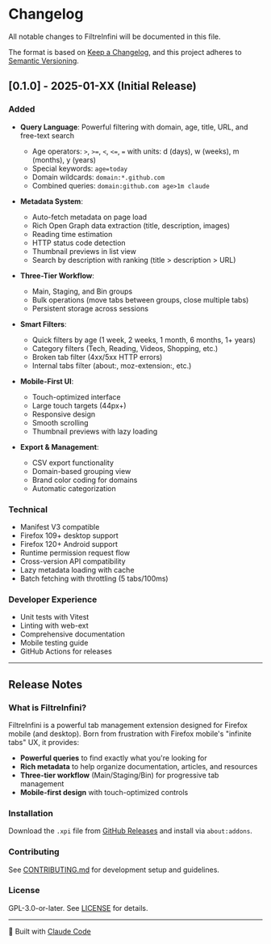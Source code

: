 # Changelog

All notable changes to FiltreInfini will be documented in this file.

The format is based on [Keep a Changelog](https://keepachangelog.com/en/1.0.0/),
and this project adheres to [Semantic Versioning](https://semver.org/spec/v2.0.0.html).

## [0.1.0] - 2025-01-XX (Initial Release)

### Added
- **Query Language**: Powerful filtering with domain, age, title, URL, and free-text search
  - Age operators: `>`, `>=`, `<`, `<=`, `=` with units: d (days), w (weeks), m (months), y (years)
  - Special keywords: `age=today`
  - Domain wildcards: `domain:*.github.com`
  - Combined queries: `domain:github.com age>1m claude`

- **Metadata System**:
  - Auto-fetch metadata on page load
  - Rich Open Graph data extraction (title, description, images)
  - Reading time estimation
  - HTTP status code detection
  - Thumbnail previews in list view
  - Search by description with ranking (title > description > URL)

- **Three-Tier Workflow**:
  - Main, Staging, and Bin groups
  - Bulk operations (move tabs between groups, close multiple tabs)
  - Persistent storage across sessions

- **Smart Filters**:
  - Quick filters by age (1 week, 2 weeks, 1 month, 6 months, 1+ years)
  - Category filters (Tech, Reading, Videos, Shopping, etc.)
  - Broken tab filter (4xx/5xx HTTP errors)
  - Internal tabs filter (about:, moz-extension:, etc.)

- **Mobile-First UI**:
  - Touch-optimized interface
  - Large touch targets (44px+)
  - Responsive design
  - Smooth scrolling
  - Thumbnail previews with lazy loading

- **Export & Management**:
  - CSV export functionality
  - Domain-based grouping view
  - Brand color coding for domains
  - Automatic categorization

### Technical
- Manifest V3 compatible
- Firefox 109+ desktop support
- Firefox 120+ Android support
- Runtime permission request flow
- Cross-version API compatibility
- Lazy metadata loading with cache
- Batch fetching with throttling (5 tabs/100ms)

### Developer Experience
- Unit tests with Vitest
- Linting with web-ext
- Comprehensive documentation
- Mobile testing guide
- GitHub Actions for releases

---

## Release Notes

### What is FiltreInfini?

FiltreInfini is a powerful tab management extension designed for Firefox mobile (and desktop). Born from frustration with Firefox mobile's "infinite tabs" UX, it provides:

- **Powerful queries** to find exactly what you're looking for
- **Rich metadata** to help organize documentation, articles, and resources
- **Three-tier workflow** (Main/Staging/Bin) for progressive tab management
- **Mobile-first design** with touch-optimized controls

### Installation

Download the `.xpi` file from [GitHub Releases](https://github.com/PLNech/FiltreInfini/releases) and install via `about:addons`.

### Contributing

See [CONTRIBUTING.md](CONTRIBUTING.md) for development setup and guidelines.

### License

GPL-3.0-or-later. See [LICENSE](LICENSE) for details.

---

🤖 Built with [Claude Code](https://claude.com/claude-code)
